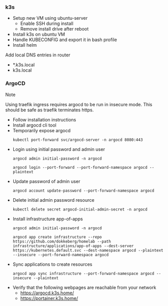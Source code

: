 ### k3s
* Setup new VM using ubuntu-server
  * Enable SSH during install
  * Remove install drive after reboot
* Install k3s on ubuntu VM
* Handle KUBECONFIG and export it in bash profile
* Install helm

Add local DNS entries in router
* *.k3s.local
* k3s.local

### ArgoCD

> [!NOTE]  
> Using traefik ingress requires argocd to be run in insecure mode. This should be safe as traefik terminates https.

* Follow installation instructions
* Install argocd cli tool
* Temporarily expose argocd
  ```
  kubectl port-forward svc/argocd-server -n argocd 8080:443
  ```
* Login using initial password and admin user
  ```
  argocd admin initial-password -n argocd
  ```
  ```
  argocd login --port-forward --port-forward-namespace argocd --plaintext
  ```
* Update password of admin user
  ```
  argocd account update-password --port-forward-namespace argocd
  ```
* Delete initial admin password resource
  ```
  kubectl delete secret argocd-initial-admin-secret -n argocd
  ```
* Install infrastructure app-of-apps
  ```
  argocd admin initial-password -n argocd
  ```
  ```
  argocd app create infrastructure --repo https://github.com/dokkeberg/homelab --path infrastructure/applications/app-of-apps --dest-server https://kubernetes.default.svc --dest-namespace argocd --plaintext --insecure --port-forward-namespace argocd

  ```
* Sync applications to create resources
  ```
  argocd app sync infrastructure --port-forward-namespace argocd --insecure --plaintext
  ```
* Verify that the following webpages are reachable from your network
  * https://argocd.k3s.home/
  * https://portainer.k3s.home/